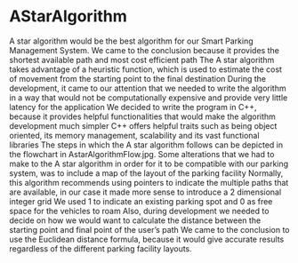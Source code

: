 # AStarAlgorithm

A star algorithm would be the best algorithm for our Smart Parking Management System. We came to the conclusion because it provides the shortest available path and most cost efficient path The A star algorithm takes advantage of a heuristic function, which is used to estimate the cost of movement from the starting point to the final destination During the development, it came to our attention that we needed to write the algorithm in a way that would not be computationally expensive and provide very little latency for the application We decided to write the program in C++, because it provides helpful functionalities that would make the algorithm development much simpler C++ offers helpful traits such as being object oriented, its memory management, scalability and its vast functional libraries The steps in which the A star algorithm follows can be depicted in the flowchart in AstarAlgorithmFlow.jpg. Some alterations that we had to make to the A star algorithm in order for it to be compatible with our parking system, was to include a map of the layout of the parking facility Normally, this algorithm recommends using pointers to indicate the multiple paths that are available, in our case it made more sense to introduce a 2 dimensional integer grid We used 1 to indicate an existing parking spot and 0 as free space for the vehicles to roam Also, during development we needed to decide on how we would want to calculate the distance between the starting point and final point of the user’s path We came to the conclusion to use the Euclidean distance formula, because it would give accurate results regardless of the different parking facility layouts.
